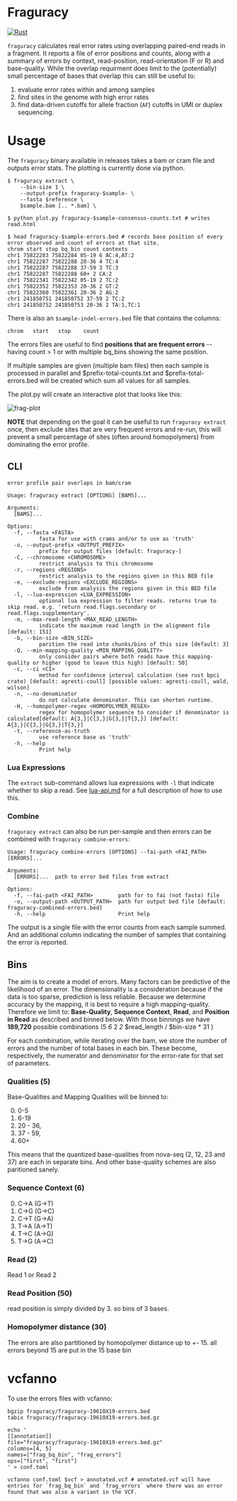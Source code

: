 <!--- 
# static binary build
RUSTFLAGS="-C target-feature=+crt-static" cargo build --release  --target x86_64-unknown-linux-gnu
--->
# Fraguracy

[![Rust](https://github.com/brentp/fraguracy/actions/workflows/rust.yml/badge.svg)](https://github.com/brentp/fraguracy/actions/workflows/rust.yml)

`fraguracy` calculates real error rates using overlapping paired-end reads in a fragment.
It reports a file of error positions and counts, along with a summary of errors by context, read-position, read-orientation (F or R) and base-quality.
While the overlap requirment does limit to the (potentially) small percentage of bases that overlap this can
still be useful to:

1. evaluate error rates within and among samples
2. find sites in the genome with high error rates
3. find data-driven cutoffs for allele fraction (`AF`) cutoffs in UMI or duplex sequencing.

# Usage

The `fraguracy` binary available in releases takes a bam or cram file and outputs error stats. The plotting is currently done via python.

```
$ fraguracy extract \
    --bin-size 1 \
    --output-prefix fraguracy-$sample- \
    --fasta $reference \
    $sample.bam [.. *.bam] \

$ python plot.py fraguracy-$sample-consensus-counts.txt # writes read.html

$ head fraguracy-$sample-errors.bed # records base position of every error observed and count of errors at that site.
chrom start stop bq_bin count contexts
chr1 75822283 75822284 05-19 6 AC:4,AT:2
chr1 75822287 75822288 20-36 4 TC:4
chr1 75822287 75822288 37-59 3 TC:3
chr1 75822287 75822288 60+ 2 CA:2
chr1 75822341 75822342 05-19 2 TC:2
chr1 75822352 75822353 20-36 2 GT:2
chr1 75822360 75822361 20-36 2 AG:2
chr1 241850751 241850752 37-59 2 TC:2
chr1 241850752 241850753 20-36 2 TA:1,TC:1
```

There is also an `$sample-indel-errors.bed` file that contains the columns:

```
chrom   start   stop    count
```

The errors files are useful to find **positions that are frequent errors** -- having count > 1 or with multiple bq_bins showing the same position.

If multiple samples are given (multiple bam files) then each sample is processed in parallel and $prefix-total-counts.txt and $prefix-total-errors.bed will
be created which sum all values for all samples.

The plot.py will create an interactive plot that looks like this:

![frag-plot](https://user-images.githubusercontent.com/1739/225074861-7b5098d1-b5e9-4bab-8971-0a278f182aaa.png)

**NOTE** that depending on the goal it can be useful to run `fraguracy extract` once, then exclude sites that are very frequent errors and re-run,
this will prevent a small percentage of sites (often around homopolymers) from dominating the error profile.

## CLI

```
error profile pair overlaps in bam/cram

Usage: fraguracy extract [OPTIONS] [BAMS]...

Arguments:
  [BAMS]...  

Options:
  -f, --fasta <FASTA>
          fasta for use with crams and/or to use as 'truth'
  -o, --output-prefix <OUTPUT_PREFIX>
          prefix for output files [default: fraguracy-]
  -C, --chromosome <CHROMOSOME>
          restrict analysis to this chromosome
  -r, --regions <REGIONS>
          restrict analysis to the regions given in this BED file
  -e, --exclude-regions <EXCLUDE_REGIONS>
          exclude from analysis the regions given in this BED file
  -l, --lua-expression <LUA_EXPRESSION>
          optional lua expression to filter reads. returns true to skip read. e.g. 'return read.flags.secondary or read.flags.supplementary'.
  -m, --max-read-length <MAX_READ_LENGTH>
          indicate the maximum read length in the alignment file [default: 151]
  -b, --bin-size <BIN_SIZE>
          parition the read into chunks/bins of this size [default: 3]
  -Q, --min-mapping-quality <MIN_MAPPING_QUALITY>
          only consider pairs where both reads have this mapping-quality or higher (good to leave this high) [default: 50]
  -c, --ci <CI>
          method for confidence interval calculation (see rust bpci crate) [default: agresti-coull] [possible values: agresti-coull, wald, wilson]
  -n, --no-denominator
          do not calculate denominator. This can shorten runtime.
  -H, --homopolymer-regex <HOMOPOLYMER_REGEX>
          regex for homopolymer sequence to consider if denominator is calculated[default: A{3,}|C{3,}|G{3,}|T{3,}] [default: A{3,}|C{3,}|G{3,}|T{3,}]
  -t, --reference-as-truth
          use reference base as 'truth'
  -h, --help
          Print help
```

### Lua Expressions

The `extract` sub-command allows lua expressions with `-l` that indicate whether to skip a read. See [lua-api.md](lua-api.md) for a full description
of how to use this.

### Combine

`fraguracy extract` can also be run per-sample and then errors can be combined with `fraguracy combine-errors`:

```
Usage: fraguracy combine-errors [OPTIONS] --fai-path <FAI_PATH> [ERRORS]...

Arguments:
  [ERRORS]...  path to error bed files from extract

Options:
  -f, --fai-path <FAI_PATH>        path for to fai (not fasta) file
  -o, --output-path <OUTPUT_PATH>  path for output bed file [default: fraguracy-combined-errors.bed]
  -h, --help                       Print help
```

The output is a single file with the error counts from each sample summed. And an additional column indicating the
number of samples that containing the error is reported.

## Bins

The aim is to create a model of errors. Many factors can be predictive of the likelihood of an error.
The dimensionality is a consideration because if the data is too sparse, prediction is less reliable.
Because we determine accuracy by the mapping, it is best to require a high mapping-quality.
Therefore we limit to: **Base-Quality**, **Sequence Context**, **Read**, and **Position in Read**
as described and binned below. With those binnings we have **189,720** possible combinations (5 *6* 2 *2* $read_length / $bin-size * 31 )

For each combination, while iterating over the bam, we store the number of errors and the number of total bases
in each bin. These become, respectively, the numerator and denominator for the error-rate for that set of parameters.

### Qualities (5)

Base-Qualities and Mapping Qualities will be binned to:

0. 0-5
1. 6-19
2. 20 - 36,
3. 37 - 59,
4. 60+

This means that the quantized base-qualities from nova-seq (2, 12, 23 and 37) are each in separate bins.
And other base-quality schemes are also paritioned sanely.

### Sequence Context (6)

0. C->A (G->T)
1. C->G (G->C)
2. C->T (G->A)
3. T->A (A->T)
4. T->C (A->G)
5. T->G (A->C)

### Read (2)

Read 1 or Read 2

### Read Position (50)

read position is simply divided by 3. so bins of 3 bases.

### Homopolymer distance (30)

The errors are also partitioned by homopolymer distance up to +- 15. all errors beyond 15 are put in the 15 base bin

# vcfanno

To use the errors files with vcfanno:

```
bgzip fraguracy/fraguracy-19610X19-errors.bed
tabix fraguracy/fraguracy-19610X19-errors.bed.gz

echo '
[[annotation]]
file="fraguracy/fraguracy-19610X19-errors.bed.gz"
columns=[4, 5]
names=["frag_bq_bin", "frag_errors"]
ops=["first", "first"]
' > conf.toml

vcfanno conf.toml $vcf > annotated.vcf # annotated.vcf will have entries for `frag_bq_bin` and `frag_errors` where there was an error found that was also a variant in the VCF.
```
